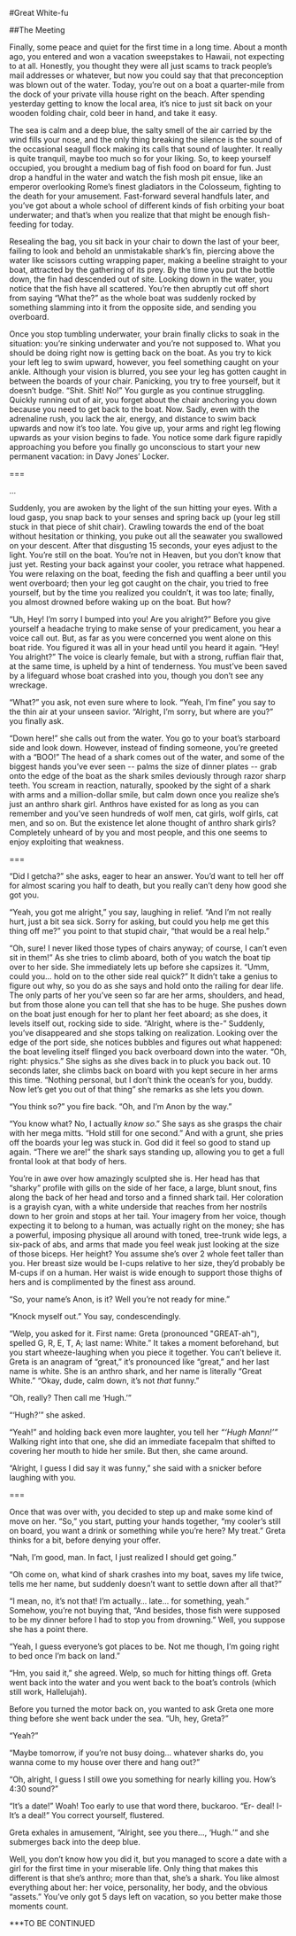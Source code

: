 #Great White-fu

##The Meeting

Finally, some peace and quiet for the first time in a long time.  About a month ago, you entered and won a vacation sweepstakes to Hawaii, not expecting to at all.  Honestly, you thought they were all just scams to track people’s mail addresses or whatever, but now you could say that that preconception was blown out of the water.  Today, you’re out on a boat a quarter-mile from the dock of your private villa house right on the beach.  After spending yesterday getting to know the local area, it’s nice to just sit back on your wooden folding chair, cold beer in hand, and take it easy.

The sea is calm and a deep blue, the salty smell of the air carried by the wind fills your nose, and the only thing breaking the silence is the sound of the occasional seagull flock making its calls that sound of laughter.  It really is quite tranquil, maybe too much so for your liking.  So, to keep yourself occupied, you brought a medium bag of fish food on board for fun.  Just drop a handful in the water and watch the fish mosh pit ensue, like an emperor overlooking Rome’s finest gladiators in the Colosseum, fighting to the death for your amusement.  Fast-forward several handfuls later, and you’ve got about a whole school of different kinds of fish orbiting your boat underwater; and that’s when you realize that that might be enough fish-feeding for today.

Resealing the bag, you sit back in your chair to down the last of your beer, failing to look and behold an unmistakable shark’s fin, piercing above the water like scissors cutting wrapping paper, making a beeline straight to your boat, attracted by the gathering of its prey.  By the time you put the bottle down, the fin had descended out of site.  Looking down in the water, you notice that the fish have all scattered.  You’re then abruptly cut off short from saying “What the?” as the whole boat was suddenly rocked by something slamming into it from the opposite side, and sending you overboard.

Once you stop tumbling underwater, your brain finally clicks to soak in the situation: you’re sinking underwater and you’re not supposed to.  What you should be doing right now is getting back on the boat.  As you try to kick your left leg to swim upward, however, you feel something caught on your ankle.  Although your vision is blurred, you see your leg has gotten caught in between the boards of  your chair.  Panicking, you try to free yourself, but it doesn’t budge.  “Shit.  Shit!  No!”  You gurgle as you continue struggling.  Quickly running out of air, you forget about the chair anchoring you down because you need to get back to the boat.  Now.  Sadly, even with the adrenaline rush, you lack the air, energy, and distance to swim back upwards and now it’s too late.  You give up, your arms and right leg flowing upwards as your vision begins to fade.  You notice some dark figure rapidly approaching you before you finally go unconscious to start your new permanent vacation: in Davy Jones’ Locker.

===

...

Suddenly, you are awoken by the light of the sun hitting your eyes.  With a loud gasp, you snap back to your senses and spring back up (your leg still stuck in that piece of shit chair).   Crawling towards the end of the boat without hesitation or thinking, you puke out all the seawater you swallowed on your descent.  After that disgusting 15 seconds, your eyes adjust to the light.  You’re still on the boat.  You’re not in Heaven, but you don’t know that just yet.  Resting your back against your cooler, you retrace what happened.  You were relaxing on the boat, feeding the fish and quaffing a beer until you went overboard; then your leg got caught on the chair, you tried to free yourself, but by the time you realized you couldn’t, it was too late; finally, you almost drowned before waking up on the boat.  But how?

“Uh, Hey!  I’m sorry I bumped into you!  Are you alright?”  Before you give yourself a headache trying to make sense of your predicament, you hear a voice call out.  But, as far as you were concerned you went alone on this boat ride.  You figured it was all in your head until you heard it again.  “Hey!  You alright?”  The voice is clearly female, but with a strong, ruffian flair that, at the same time, is upheld by a hint of tenderness.  You must’ve been saved by a lifeguard whose boat crashed into you, though you don’t see any wreckage.

“What?” you ask, not even sure where to look.  “Yeah, I’m fine” you say to the thin air at your unseen savior.  “Alright, I’m sorry, but where are you?” you finally ask.

“Down here!” she calls out from the water.  You go to your boat’s starboard side and look down.  However, instead of finding someone, you’re greeted with a “BOO!”  The head of a shark comes out of the water, and some of the biggest hands you’ve ever seen -- palms the size of dinner plates -- grab onto the edge of the boat as the shark smiles deviously through razor sharp teeth.  You scream in reaction, naturally, spooked by the sight of a shark with arms and a million-dollar smile, but calm down once you realize she’s just an anthro shark girl.  Anthros have existed for as long as you can remember and you’ve seen hundreds of wolf men, cat girls, wolf girls, cat men, and so on.  But the existence let alone thought of anthro shark girls?  Completely unheard of by you and most people, and this one seems to enjoy exploiting that weakness.

===

“Did I getcha?” she asks, eager to hear an answer.  You’d want to tell her off for almost scaring you half to death, but you really can’t deny how good she got you.

“Yeah, you got me alright,” you say, laughing in relief.  “And I’m not really hurt, just a bit sea sick.  Sorry for asking, but could you help me get this thing off me?” you point to that stupid chair, “that would be a real help.”

“Oh, sure!  I never liked those types of chairs anyway; of course, I can’t even sit in them!”  As she tries to climb aboard, both of you watch the boat tip over to her side.  She immediately lets up before she capsizes it.  “Umm, could you… hold on to the other side real quick?”  It didn’t take a genius to figure out why, so you do as she says and hold onto the railing for dear life.  The only parts of her you’ve seen so far are her arms, shoulders, and head, but from those alone you can tell that she has to be huge.  She pushes down on the boat just enough for her to plant her feet aboard; as she does, it levels itself out, rocking side to side.  “Alright, where is the-”  Suddenly, you’ve disappeared and she stops talking on realization.  Looking over the edge of the port side, she notices bubbles and figures out what happened: the boat leveling itself flinged you back overboard down into the water.  “Oh, right: physics.”  She sighs as she dives back in to pluck you back out.  10 seconds later, she climbs back on board with you kept secure in her arms this time.  “Nothing personal, but I don’t think the ocean’s for you, buddy.  Now let’s get you out of that thing” she remarks as she lets you down.

“You think so?” you fire back.  “Oh, and I’m Anon by the way.”

“You know what?  No, I actually *know so*.”  She says as she grasps the chair with her mega mitts.  “Hold still for one second.”  And with a grunt, she pries off the boards your leg was stuck in.  God did it feel so good to stand up again.  “There we are!”  the shark says standing up, allowing you to get a full frontal look at that body of hers.

You’re in awe over how amazingly sculpted she is.  Her head has that “sharky” profile with gills on the side of her face, a large, blunt snout, fins along the back of her head and torso and a finned shark tail.  Her coloration is a grayish cyan, with a white underside that reaches from her nostrils down to her groin and stops at her tail.  Your imagery from her voice, though expecting it to belong to a human, was actually right on the money; she has a powerful, imposing physique all around with toned, tree-trunk wide legs, a six-pack of abs, and arms that made you feel weak just looking at the size of those biceps.  Her height?  You assume she’s over 2 whole feet taller than you.  Her breast size would be I-cups relative to her size, they’d probably be M-cups if on a human.  Her waist is wide enough to support those thighs of hers and is complimented by the finest ass around.

“So, your name’s Anon, is it?  Well you’re not ready for mine.”

“Knock myself out.”  You say, condescendingly.

“Welp, you asked for it.  First name: Greta (pronounced "GREAT-ah"), spelled G, R, E, T, A; last name: White.”  It takes a moment beforehand, but you start wheeze-laughing when you piece it together.  You can’t believe it.  Greta is an anagram of “great,” it’s pronounced like “great,” and her last name is white.  She is an anthro shark, and her name is literally “Great White.”  “Okay, dude, calm down, it’s not *that* funny.”

“Oh, really?  Then call me ‘Hugh.’”

“‘Hugh?’” she asked.

“Yeah!” and holding back even more laughter, you tell her *“‘Hugh Mann!’”*  Walking right into that one, she did an immediate facepalm that shifted to covering her mouth to hide her smile.  But then, she came around.

“Alright, I guess I did say it was funny,” she said with a snicker before laughing with you.

===

Once that was over with, you decided to step up and make some kind of move on her.  “So,” you start, putting your hands together, “my cooler’s still on board, you want a drink or something while you’re here?  My treat.”  Greta thinks for a bit, before denying your offer.

“Nah, I’m good, man.  In fact, I just realized I should get going.”

“Oh come on, what kind of shark crashes into my boat, saves my life twice, tells me her name, but suddenly doesn’t want to settle down after all that?”

“I mean, no, it’s not that!  I’m actually… late… for something, yeah.”  Somehow, you’re not buying that, “And besides, those fish were supposed to be my dinner before I had to stop you from drowning.”  Well, you suppose she has a point there.

“Yeah, I guess everyone’s got places to be.  Not me though, I’m going right to bed once I’m back on land.”

“Hm, you said it,” she agreed.  Welp, so much for hitting things off.  Greta went back into the water and you went back to the boat’s controls (which still work, Hallelujah).

Before you turned the motor back on, you wanted to ask Greta one more thing before she went back under the sea.  “Uh, hey, Greta?”

“Yeah?”

“Maybe tomorrow, if you’re not busy doing… whatever sharks do, you wanna come to my house over there and hang out?”

“Oh, alright, I guess I still owe you something for nearly killing you.  How’s 4:30 sound?”

“It’s a date!”  Woah!  Too early to use that word there, buckaroo.  “Er- deal!  I-It’s a deal!”  You correct yourself, flustered.

Greta exhales in amusement, “Alright, see you there…, ‘Hugh.’” and she submerges back into the deep blue.

Well, you don’t know how you did it, but you managed to score a date with a girl for the first time in your miserable life.  Only thing that makes this different is that she’s anthro; more than that, she’s a shark.  You like almost everything about her: her voice, personality, her body, and the obvious “assets.”  You’ve only got 5 days left on vacation, so you better make those moments count.

***TO BE CONTINUED